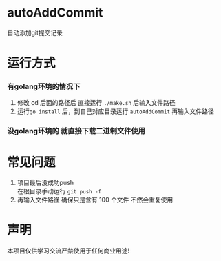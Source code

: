 # autoAddCommit
自动添加git提交记录

# 运行方式
### 有golang环境的情况下   
1. 修改 cd 后面的路径后 直接运行 `./make.sh` 后输入文件路径   
2. 运行`go install` 后，到自己对应目录运行 `autoAddCommit` 再输入文件路径   
### 没golang环境的 就直接下载二进制文件使用

# 常见问题
1. 项目最后没成功push  
 在根目录手动运行 `git push -f`
2. 再输入文件路径 确保只是含有 100 个文件 不然会重复使用

# 声明
本项目仅供学习交流严禁使用于任何商业用途!